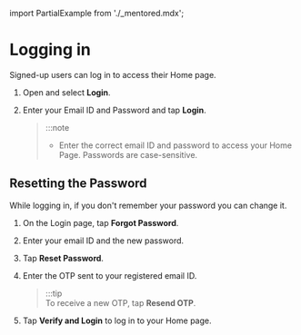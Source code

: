 import PartialExample from './_mentored.mdx';

# Logging in

Signed-up users can log in to access their Home page.

1.  Open <PartialExample mentored /> and select **Login**.

2.  Enter your Email ID and Password and tap **Login**.

    > :::note
    > * Enter the correct email ID and password to access your Home Page. Passwords are case-sensitive.
    

## Resetting the Password

While logging in, if you don't remember your password you can change it.

1. On the Login page, tap **Forgot Password**.
2. Enter your email ID and the new password.
3. Tap **Reset Password**.
4. Enter the OTP sent to your registered email ID.

    > :::tip  
    > To receive a new OTP, tap **Resend OTP**.

5. Tap **Verify and Login** to log in to your Home page.
